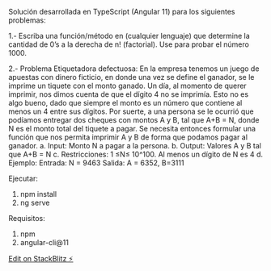 Solución desarrollada en TypeScript (Angular 11) para los siguientes problemas:

1.- Escriba una función/método en (cualquier lenguaje) que determine la cantidad de 0’s a la derecha de n! (factorial). Use para probar el número 1000.

2.- Problema Etiquetadora defectuosa: En la empresa tenemos un juego de apuestas con dinero ficticio, en donde una vez se define el ganador, se le imprime un tiquete con el monto ganado. Un día, al momento de querer imprimir, nos dimos cuenta de que el dígito 4 no se imprimía. Esto no es algo bueno, dado que siempre el monto es un número que contiene al menos un 4 entre sus dígitos. Por suerte, a una persona se le ocurrió que podíamos entregar dos cheques con montos A y B, tal que A+B = N, donde N es el monto total del tiquete a pagar. Se necesita entonces formular una función que nos permita imprimir A y B de forma que podamos pagar al ganador.
a. Input: Monto N a pagar a la persona.
b. Output: Valores A y B tal que A+B = N
c. Restricciones: 1 ≤N≤ 10^100. Al menos un dígito de N es 4
d. Ejemplo: Entrada: N = 9463 Salida: A = 6352, B=3111

Ejecutar:
1. npm install
2. ng serve

Requisitos:
1. npm
2. angular-cli@11

[Edit on StackBlitz ⚡️](https://stackblitz.com/edit/angular-ivy-td1tqy)
